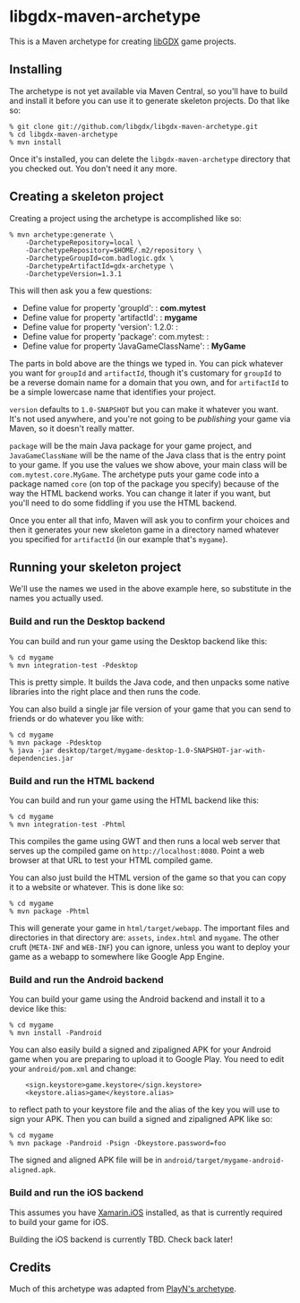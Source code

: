 # libgdx-maven-archetype

This is a Maven archetype for creating [libGDX] game projects.

## Installing

The archetype is not yet available via Maven Central, so you'll have to build and install it before
you can use it to generate skeleton projects. Do that like so:

```
% git clone git://github.com/libgdx/libgdx-maven-archetype.git
% cd libgdx-maven-archetype
% mvn install
```

Once it's installed, you can delete the `libgdx-maven-archetype` directory that you checked out.
You don't need it any more.

## Creating a skeleton project

Creating a project using the archetype is accomplished like so:

```
% mvn archetype:generate \
    -DarchetypeRepository=local \
    -DarchetypeRepository=$HOME/.m2/repository \
    -DarchetypeGroupId=com.badlogic.gdx \
    -DarchetypeArtifactId=gdx-archetype \
    -DarchetypeVersion=1.3.1
```

This will then ask you a few questions:

  * Define value for property 'groupId': : **com.mytest**
  * Define value for property 'artifactId': : **mygame**
  * Define value for property 'version':  1.2.0: : **<default>**
  * Define value for property 'package':  com.mytest: : **<default>**
  * Define value for property 'JavaGameClassName': : **MyGame**

The parts in bold above are the things we typed in. You can pick whatever you want for `groupId`
and `artifactId`, though it's customary for `groupId` to be a reverse domain name for a domain that
you own, and for `artifactId` to be a simple lowercase name that identifies your project. 

`version` defaults to `1.0-SNAPSHOT` but you can make it whatever you want. It's not used anywhere,
and you're not going to be _publishing_ your game via Maven, so it doesn't really matter.

`package` will be the main Java package for your game project, and `JavaGameClassName` will be the
name of the Java class that is the entry point to your game. If you use the values we show above,
your main class will be `com.mytest.core.MyGame`. The archetype puts your game code into a package
named `core` (on top of the package you specify) because of the way the HTML backend works. You can
change it later if you want, but you'll need to do some fiddling if you use the HTML backend.

Once you enter all that info, Maven will ask you to confirm your choices and then it generates your
new skeleton game in a directory named whatever you specified for `artifactId` (in our example
that's `mygame`).

## Running your skeleton project

We'll use the names we used in the above example here, so substitute in the names you actually
used.

### Build and run the Desktop backend

You can build and run your game using the Desktop backend like this:

```
% cd mygame
% mvn integration-test -Pdesktop
```

This is pretty simple. It builds the Java code, and then unpacks some native libraries into the
right place and then runs the code.

You can also build a single jar file version of your game that you can send to friends or do
whatever you like with:

```
% cd mygame
% mvn package -Pdesktop
% java -jar desktop/target/mygame-desktop-1.0-SNAPSHOT-jar-with-dependencies.jar
```

### Build and run the HTML backend

You can build and run your game using the HTML backend like this:

```
% cd mygame
% mvn integration-test -Phtml
```

This compiles the game using GWT and then runs a local web server that serves up the compiled game
on `http://localhost:8080`. Point a web browser at that URL to test your HTML compiled game.

You can also just build the HTML version of the game so that you can copy it to a website or
whatever. This is done like so:

```
% cd mygame
% mvn package -Phtml
```

This will generate your game in `html/target/webapp`. The important files and directories in that
directory are: `assets`, `index.html` and `mygame`. The other cruft (`META-INF` and `WEB-INF`) you
can ignore, unless you want to deploy your game as a webapp to somewhere like Google App Engine.

### Build and run the Android backend

You can build your game using the Android backend and install it to a device like this:

```
% cd mygame
% mvn install -Pandroid
```

You can also easily build a signed and zipaligned APK for your Android game when you are preparing
to upload it to Google Play. You need to edit your `android/pom.xml` and change:

```
    <sign.keystore>game.keystore</sign.keystore>
    <keystore.alias>game</keystore.alias>
```

to reflect path to your keystore file and the alias of the key you will use to sign your APK. Then
you can build a signed and zipaligned APK like so:

```
% cd mygame
% mvn package -Pandroid -Psign -Dkeystore.password=foo
```

The signed and aligned APK file will be in `android/target/mygame-android-aligned.apk`.

### Build and run the iOS backend

This assumes you have [Xamarin.iOS] installed, as that is currently required to build your game for
iOS.

Building the iOS backend is currently TBD. Check back later!

## Credits

Much of this archetype was adapted from [PlayN's archetype].

[libGDX]: http://libgdx.badlogicgames.com/
[Xamarin.iOS]: http://www.xamarin.com/
[PlayN's archetype]: https://github.com/threerings/playn/tree/master/archetype
